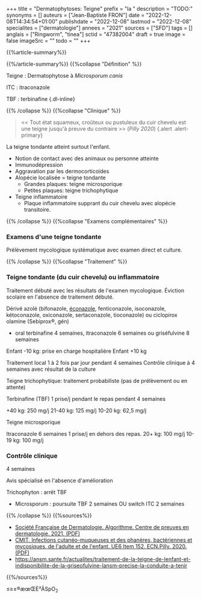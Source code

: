 +++
title = "Dermatophytoses: Teigne"
prefix = "la "
description = "TODO:"
synonyms = []
auteurs = ["Jean-Baptiste FRON"]
date = "2022-12-08T14:34:54+01:00"
publishdate = "2022-12-08"
lastmod = "2022-12-08"
specialites = ["dermatologie"]
annees = "2021"
sources = ["SFD"]
tags = []
anglais = ["Ringworm", "tinea"]
sctid = "47382004"
draft = true
image = false
imageSrc = ""
todo = ""
+++

{{%article-summary%}}



{{%/article-summary%}}
{{%collapse "Définition" %}}

Teigne
: Dermatophytose à *Microsporum canis*

ITC
: itraconazole

TBF
: terbinafine
{.dl-inline}

{{% /collapse %}}
{{%collapse "Clinique" %}}

> << Tout état squameux, croûteux ou pustuleux du cuir chevelu est une teigne jusqu'à preuve du contraire >> (*Pilly 2020*)
{.alert .alert-primary}

La teigne tondante atteint surtout l'enfant.

- Notion de contact avec des animaux ou personne atteinte
- Immunodépression
- Aggravation par les dermocorticoïdes
- Alopécie localisée = teigne tondante
  - Grandes plaques: teigne microsporique
  - Petites plaques: teigne trichophytique
- Teigne inflammatoire
  - Plaque inflammatoire supprant du cuir chevelu avec alopécie transitoire.

{{% /collapse %}}
{{%collapse "Examens complémentaires" %}}

### Examens d'une teigne tondante

Prélèvement mycologique systématique avec examen direct et culture.

{{% /collapse %}}
{{%collapse "Traitement" %}}

### Teigne tondante (du cuir chevelu) ou inflammatoire

Traitement débuté avec les résultats de l'examen mycologique.
Éviction scolaire en l'absence de traitement débuté.

Dérivé azolé (bifonazole, [éconazole](https://base-donnees-publique.medicaments.gouv.fr/affichageDoc.php?specid=62098492&typedoc=R), fenticonazole, isoconazole, kétoconazole, oxiconazole, sertaconazole, tioconazole) ou ciclopirox olamine (Sebiprox®, gén)
+ oral terbinafine 4 semaines, itraconazole 6 semaines ou griséfulvine 8 semaines

Enfant -10 kg: prise en charge hospitalière
Enfant +10 kg

Traitement local 1 à 2 fois par jour pendant 4 semaines
Contrôle clinique à 4 semaines avec résultat de la culture

Teigne trichophytique: traitement probabiliste (pas de prélèvement ou en attente)

Terbinafine (TBF) 1 prise/j pendant le repas pendant 4 semaines

+40 kg: 250 mg/j
21-40 kg: 125 mg/j
10-20 kg: 62,5 mg/j

Teigne microsporique

Itraconazole 6 semaines 1 prise/j en dehors des repas.
20+ kg: 100 mg/j
10-19 kg: 100 mg/j

### Contrôle clinique

4 semaines

Avis spécialisé en l'absence d'amélioration

Trichophyton : arrêt TBF
- Microsporum : poursuite TBF 2 semaines OU switch ITC 2 semaines

{{% /collapse %}}
{{%sources%}}

- [Société Française de Dermatologie. Algorithme. Centre de preuves en dermatologie. 2021. (PDF)](https://document.sfdermato.org/groupe/centre-de-preuves/teigne/Algorithme_teignes_2021-06-22.pdf)
- [CMIT. Infections cutanéo-muqueuses et des phanères, bactériennes et mycosiques, de l'adulte et de l'enfant. UE6 Item 152. ECN.Pilly. 2020. (PDF)](https://www.infectiologie.com/UserFiles/File/formation/ecn-pilly-2020/ecn-2020-ue6-152-nb.pdf)
- https://ansm.sante.fr/actualites/traitement-de-la-teigne-de-lenfant-et-indisponibilite-de-la-griseofulvine-lansm-precise-la-conduite-a-tenir

{{%/sources%}}

≤≥±®æœŒÈ³ÂSpO<sub>2</sub>
